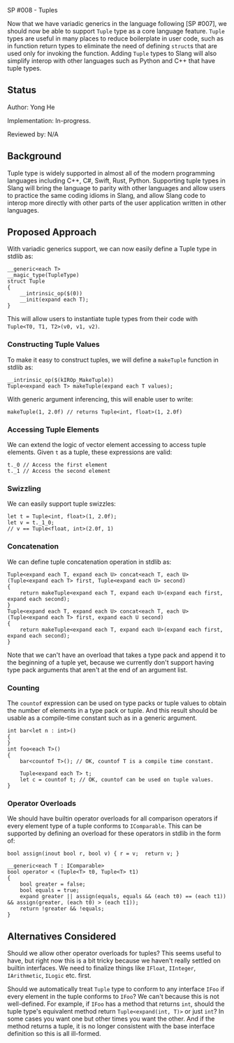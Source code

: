 SP #008 - Tuples

Now that we have variadic generics in the language following [SP #007], we should now be able to support `Tuple` type as a core language feature.
`Tuple` types are useful in many places to reduce boilerplate in user code, such as in function return types to eliminate the need of defining
`struct`s that are used only for invoking the function. Adding `Tuple` types to Slang will also simplify interop with other languages such as Python
and C++ that have tuple types.

Status
------

Author: Yong He

Implementation: In-progress.

Reviewed by: N/A

Background
----------

Tuple type is widely supported in almost all of the modern programming languages including C++, C#, Swift, Rust, Python. Supporting tuple types
in Slang will bring the language to parity with other languages and allow users to practice the same coding idioms in Slang, and allow Slang code
to interop more directly with other parts of the user application written in other languages.


Proposed Approach
-----------------

With variadic generics support, we can now easily define a Tuple type in stdlib as:
```
__generic<each T>
__magic_type(TupleType)
struct Tuple
{
    __intrinsic_op($(0))
    __init(expand each T);
}
```

This will allow users to instantiate tuple types from their code with `Tuple<T0, T1, T2>(v0, v1, v2)`.

### Constructing Tuple Values

To make it easy to construct tuples, we will define a `makeTuple` function in stdlib as:
```
__intrinsic_op($(kIROp_MakeTuple))
Tuple<expand each T> makeTuple(expand each T values);
```

With generic argument inferencing, this will enable user to write:
```
makeTuple(1, 2.0f) // returns Tuple<int, float>(1, 2.0f)
```

### Accessing Tuple Elements

We can extend the logic of vector element accessing to access tuple elements. Given `t` as a tuple, these expressions are valid:
```
t._0 // Access the first element
t._1 // Access the second element
```

### Swizzling

We can easily support tuple swizzles:
```
let t = Tuple<int, float>(1, 2.0f);
let v = t._1_0;
// v == Tuple<float, int>(2.0f, 1)
```

### Concatenation

We can define tuple concatenation operation in stdlib as:
```
Tuple<expand each T, expand each U> concat<each T, each U>(Tuple<expand each T> first, Tuple<expand each U> second)
{
    return makeTuple<expand each T, expand each U>(expand each first, expand each second);
}
Tuple<expand each T, expand each U> concat<each T, each U>(Tuple<expand each T> first, expand each U second)
{
    return makeTuple<expand each T, expand each U>(expand each first, expand each second);
}
```

Note that we can't have an overload that takes a type pack and append it to the beginning of a tuple yet, because we
currently don't support having type pack arguments that aren't at the end of an argument list.


### Counting

The `countof` expression can be used on type packs or tuple values to obtain the number of elements in a type pack or tuple.
And this result should be usable as a compile-time constant such as in a generic argument.

```
int bar<let n : int>()
{
}
int foo<each T>()
{
    bar<countof T>(); // OK, countof T is a compile time constant.
    
    Tuple<expand each T> t;
    let c = countof t; // OK, countof can be used on tuple values.
}
```

### Operator Overloads

We should have builtin operator overloads for all comparison operators if every element type of a tuple conforms to `IComparable`.
This can be supported by defining an overload for these operators in stdlib in the form of:
```
bool assign(inout bool r, bool v) { r = v;  return v; }

__generic<each T : IComparable>
bool operator < (Tuple<T> t0, Tuple<T> t1)
{
    bool greater = false;
    bool equals = true;
    expand greater || assign(equals, equals && (each t0) == (each t1)) && assign(greater, (each t0) > (each t1));
    return !greater && !equals;
}
```


Alternatives Considered
----------------

Should we allow other operator overloads for tuples? This seems useful to have, but right now this is a bit tricky
because we haven't really settled on builtin interfaces. We need to finalize things like `IFloat`, `IInteger`,
`IArithmetic`, `ILogic` etc. first.

Should we automatically treat `Tuple` type to conform to any interface `IFoo` if every element in the tuple conforms to
`IFoo`? We can't because this is not well-defined. For example, if `IFoo` has a method that returns `int`,
should the tuple type's equivalent method return `Tuple<expand(int, T)>` or just `int`? In some cases you want one but
other times you want the other. And if the method returns a tuple, it is no longer consistent with the base interface
definition so this is all ill-formed.